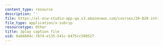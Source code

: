 ```yaml
---
content_type: resource
description: ''
file: https://ol-ocw-studio-app-qa.s3.amazonaws.com/courses/20-020-introduction-to-biological-engineering-design-spring-2009/0a84604c7674e135541cb475cc580527_1N6Wvz-6FNI.srt
file_type: application/x-subrip
resourcetype: Other
title: 3play caption file
uid: 0a84604c-7674-e135-541c-b475cc580527
---
```


